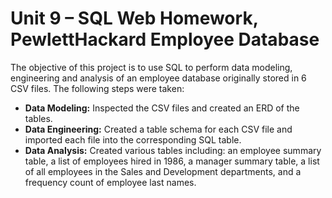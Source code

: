 # Unit 9 – SQL Web Homework, PewlettHackard Employee Database

The objective of this project is to use SQL to perform data modeling, engineering and analysis of an employee database originally stored in 6 CSV files. The following steps were taken:

* **Data Modeling:** Inspected the CSV files and created an ERD of the tables.
* **Data Engineering:** Created a table schema for each CSV file and imported each file into the corresponding SQL table.
* **Data Analysis:** Created various tables including: an employee summary table, a list of employees hired in 1986, a manager summary table, a list of all employees in the Sales and Development departments, and a frequency count of employee last names.